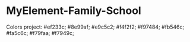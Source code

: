 # MyElement-Family-School

Colors project: #ef233c; #8e99af;
#e9c5c2; #f4f2f2; #f97484; #fb546c; #fa5c6c; #f79faa; #f7949c;
